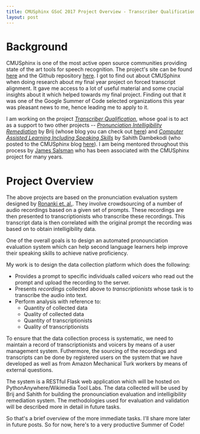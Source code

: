 ```yaml
---
title: CMUSphinx GSoC 2017 Project Overview - Transcriber Qualification
layout: post
---
```


# Background
CMUSphinx is one of the most active open source communities providing state of the art tools for speech recognition. The project's site can be found [here](https://cmusphinx.github.io/) and the Github repository [here](https://github.com/cmusphinx). I got to find out about CMUSphinx when doing research about my final year project on forced transcript alignment. It gave me access to a lot of useful material and some crucial insights about it which helped towards my final project. Finding out that it was one of the Google Summer of Code selected organizations this year was pleasant news to me, hence leading me to apply to it. 

I am working on the project _[Transcriber Qualification](https://summerofcode.withgoogle.com/projects/#6044456057831424)_, whose goal is to act as a support to two other projects -- _[Pronunciation Intelligibility Remediation](https://summerofcode.withgoogle.com/projects/#6205453974372352)_ by Brij (whose blog you can check out [here](https://pronunce.blogspot.in/)) and _[Computer Assisted Learning Including Speaking Skills](https://summerofcode.withgoogle.com/projects/#5526592114655232)_ by Sahith Dambekodi (who posted to the CMUSphinx blog [here](https://cmusphinx.github.io/2017/06/call-sahith-blog-week-1/)). I am being mentored throughout this process by [James Salsman](http://talknicer.com/about/) who has been associated with the CMUSphinx project for many years.

# Project Overview
The above projects are based on the pronunciation evaluation system designed by [Ronanki et. al.](http://www.aclweb.org/anthology/W12-5808). They involve crowdsourcing of a number of audio recordings based on a given set of prompts. These recordings are then presented to transcriptionists who transcribe these recordings. This transcript data is then correlated with the original prompt the recording was based on to obtain intelligibility data. 

One of the overall goals is to design an automated pronounciation evaluation system which can help second language learners help improve their speaking skills to achieve native proficiency. 

My work is to design the data collection platform which does the following:
- Provides a prompt to specific individuals called _voicers_ who read out the prompt and upload the recording to the server.
- Presents _recordings_ collected above to _transcriptionists_ whose task is to transcribe the audio into text.
- Perform analysis with reference to:
	- Quantity of collected data
	- Quality of collected data
	- Quantity of transcriptionists
	- Quality of transcriptionists

To ensure that the data collection process is systematic, we need to maintain a record of transcriptionists and voicers by means of a user management system. Futhermore, the sourcing of the recordings and transcripts can be done by registered users on the system that we have developed as well as from Amazon Mechanical Turk workers by means of external questions.

The system is a RESTful Flask web application which will be hosted on PythonAnywhere/Wikimedia Tool Labs. The data collected will be used by Brij and Sahith  for building the pronounciation evaluation and intelligibility remediation system. The methodologies used for evaluation and validation will be described more in detail in future tasks.

So that's a brief overview of the more immediate tasks. I'll share more later in future posts. So for now, here's to a very productive Summer of Code!
